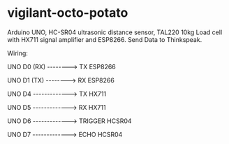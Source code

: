 # vigilant-octo-potato
Arduino UNO, HC-SR04 ultrasonic distance sensor, TAL220 10kg Load cell with HX711 signal amplifier and ESP8266.
Send Data to Thinkspeak.

Wiring:

UNO D0 (RX) --------> TX ESP8266

UNO D1 (TX) --------> RX ESP8266

UNO D4 -------------> TX HX711

UNO D5 -------------> RX HX711

UNO D6 -------------> TRIGGER HCSR04

UNO D7 -------------> ECHO HCSR04


